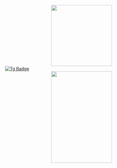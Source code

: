 <div id="header" align="center">
  <img     src="https://media.giphy.com/media/v1.Y2lkPTc5MGI3NjExMjhmeGVub2EwaGY0Y2hzMWI2cGQxeDFlZnZ6dzdkZXFrbGhoZnJhMSZlcD12MV9pbnRlcm5hbF9naWZfYnlfaWQmY3Q9cw/WIQ0N0OUvei1OW1h9Z/giphy.gif" width="200"/>
</div>


<div id="badges">
  <a href="https://t.me/gtr_malchik">
    <img src="https://img.shields.io/badge/Telegram-blue?style=for-the-badge&logo=twitter&logoColor=white"       alt="Tg Badge"/>
  </a>
</div>

<img src="https://komarev.com/ghpvc/?username=gtrmalay&style=flat-square&color=blue" alt=""/>
<div align="center">
  <img src="https://media.giphy.com/media/v1.Y2lkPTc5MGI3NjExbWsxZXFkdDZ4dnI1eXNqaW14NHZlbGRxM2d6YmltNmxlaGlyaWliOCZlcD12MV9pbnRlcm5hbF9naWZfYnlfaWQmY3Q9Zw/RbDKaczqWovIugyJmW/giphy.gif" width="200" height="300"/>
</div>
